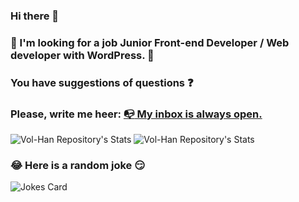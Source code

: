 ### Hi there 👋

### :eyes: I'm looking for a job Junior Front-end Developer / Web developer with WordPress. 🤔

### You have suggestions of questions :question: 

### Please, write me heer: <a href="mailto:v.m.hannibal@gmail.com" title="Write me">:mailbox_with_no_mail: My inbox is always open.</a>



![Vol-Han Repository's Stats](https://github-readme-stats.vercel.app/api/top-langs/?username=Vol-Han&theme=gray-green)
![Vol-Han Repository's Stats](https://github-readme-stats.vercel.app/api?username=Vol-Han&show_icons=true)
### 😂 Here is a random joke :smirk:
![Jokes Card](https://readme-jokes.vercel.app/api)

